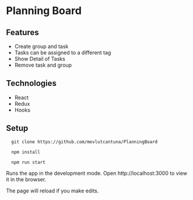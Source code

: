# Planning Board

## Features

- Create group and task
- Tasks can be assigned to a different tag
- Show Detail of Tasks
- Remove task and group

## Technologies 
- React
- Redux
- Hooks

## Setup

```
  git clone https://github.com/mevlutcantuna/PlanningBoard
```

```
  npm install
```

```
  npm run start
```

Runs the app in the development mode.
Open http://localhost:3000 to view it in the browser.

The page will reload if you make edits.

